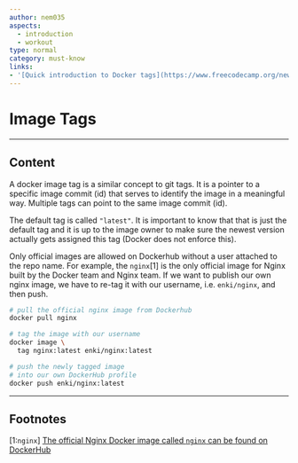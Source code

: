 ```yaml
---
author: nem035
aspects:
  - introduction
  - workout
type: normal
category: must-know
links:
- '[Quick introduction to Docker tags](https://www.freecodecamp.org/news/an-introduction-to-docker-tags-9b5395636c2a/){article}'
---
```


# Image Tags

---
## Content

A docker image tag is a similar concept to git tags. It is a pointer to a specific image commit (id) that serves to identify the image in a meaningful way.
Multiple tags can point to the same image commit (id).

The default tag is called `"latest"`. It is important to know that that is just the default tag and it is up to the image owner to make sure the newest version actually gets assigned this tag (Docker does not enforce this).

Only official images are allowed on Dockerhub without a user attached to the repo name. For example, the `nginx`[1] is the only official image for Nginx built by the Docker team and Nginx team. If we want to publish our own nginx image, we have to re-tag it with our username, i.e. `enki/nginx`, and then push.

```bash
# pull the official nginx image from Dockerhub
docker pull nginx

# tag the image with our username
docker image \
  tag nginx:latest enki/nginx:latest

# push the newly tagged image
# into our own DockerHub profile
docker push enki/nginx:latest
```

---
## Footnotes

[1:`nginx`]
[The official Nginx Docker image called `nginx` can be found on DockerHub](https://hub.docker.com/_/nginx)
